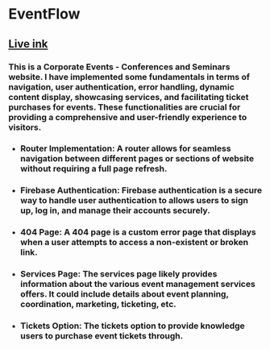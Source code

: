 # EventFlow
## [Live ink](https://6522cff4d8432b4eb7dbd037--dulcet-sable-c5638d.netlify.app/)
### This is a Corporate Events - Conferences and Seminars website. I have implemented some fundamentals in terms of navigation, user authentication, error handling, dynamic content display, showcasing services, and facilitating ticket purchases for events. These functionalities are crucial for providing a comprehensive and user-friendly experience to visitors.

- ### Router Implementation: A router allows for seamless navigation between different pages or sections of website without requiring a full page refresh. 

- ### Firebase Authentication: Firebase authentication is a secure way to handle user authentication to allows users to sign up, log in, and manage their accounts securely.

- ### 404 Page: A 404 page is a custom error page that displays when a user attempts to access a non-existent or broken link.

- ### Services Page: The services page likely provides information about the various event management services offers. It could include details about event planning, coordination, marketing, ticketing, etc.

- ### Tickets Option: The tickets option to provide knowledge users to purchase event tickets through.